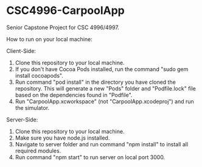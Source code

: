 # CSC4996-CarpoolApp
Senior Capstone Project for CSC 4996/4997.

How to run on your local machine:

Client-Side: 

1.  Clone this repository to your local machine.
2.  If you don't have Cocoa Pods installed, run the command "sudo gem install cocoapods".
3.  Run command "pod install" in the directory you have cloned the repository.  This will generate a new "Pods" folder and "Podfile.lock" file based on the dependencies found in "Podfile".
4.  Run "CarpoolApp.xcworkspace" (not "CarpoolApp.xcodeproj") and run the simulator.  

Server-Side:
1.  Clone this repository to your local machine.
2.  Make sure you have node.js installed.
3.  Navigate to server folder and run command "npm install" to install all required modules.
4.  Run command "npm start" to run server on local port 3000.
